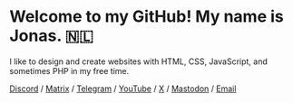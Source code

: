 <h1>Welcome to my GitHub! My name is Jonas. 🇳🇱</h1>

I like to design and create websites with HTML, CSS, JavaScript, and sometimes PHP in my free time.


<a target="_blank" href="http://discordapp.com/users/752143718118850620">Discord</a> / 
<a target="_blank" href="#" onclick="alert('@imjonas22')">Matrix</a> / 
<a target="_blank" href="https://t.me/imjonas">Telegram</a> / 
<a target="_blank" href="https://www.youtube.com/channel/UCcH-sLFw3WqUNI4lJicERVA">YouTube</a> / 
<a target="_blank" href="https://x.com/decjonas">X</a> / 
<a target="_blank" href="https://mastodon.social/@imjonas22">Mastodon</a> / 
<a target="_blank" href="mailto:decjonas@proton.me">Email</a>

